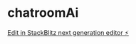 # chatroomAi

[Edit in StackBlitz next generation editor ⚡️](https://stackblitz.com/~/github.com/mrb1212/chatroomAi)
